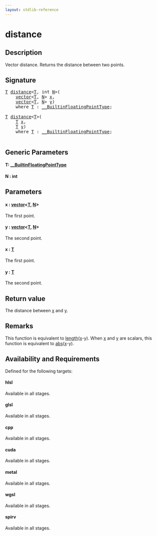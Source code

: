 ```yaml
---
layout: stdlib-reference
---
```


# distance

## Description

Vector distance. Returns the distance between two points.



## Signature 

<pre>
<a href="distance.html#typeparam-T" class="code_type">T</a> <a href="distance.html">distance</a>&lt;<a href="distance.html#typeparam-T" class="code_type">T</a>, <span class="code_keyword">int</span> <a href="distance.html#decl-N" class="code_var">N</a>&gt;(
    <a href="../types/vector/index.html" class="code_type">vector</a>&lt;<a href="distance.html#typeparam-T" class="code_type">T</a>, <a href="distance.html#decl-N" class="code_var">N</a>&gt; <a href="distance.html#decl-x" class="code_param">x</a>,
    <a href="../types/vector/index.html" class="code_type">vector</a>&lt;<a href="distance.html#typeparam-T" class="code_type">T</a>, <a href="distance.html#decl-N" class="code_var">N</a>&gt; <a href="distance.html#decl-y" class="code_param">y</a>)
    <span class='code_keyword'>where</span> <a href="distance.html#typeparam-T" class="code_type">T</a> : <a href="../interfaces/0_builtinfloatingpointtype-029hm/index.html" class="code_type">__BuiltinFloatingPointType</a>;

<a href="distance.html#typeparam-T" class="code_type">T</a> <a href="distance.html">distance</a>&lt;<a href="distance.html#typeparam-T" class="code_type">T</a>&gt;(
    <a href="distance.html#typeparam-T" class="code_type">T</a> <a href="distance.html#decl-x" class="code_param">x</a>,
    <a href="distance.html#typeparam-T" class="code_type">T</a> <a href="distance.html#decl-y" class="code_param">y</a>)
    <span class='code_keyword'>where</span> <a href="distance.html#typeparam-T" class="code_type">T</a> : <a href="../interfaces/0_builtinfloatingpointtype-029hm/index.html" class="code_type">__BuiltinFloatingPointType</a>;

</pre>

## Generic Parameters

####  <a id="typeparam-T"></a>T: [\_\_BuiltinFloatingPointType](../interfaces/0_builtinfloatingpointtype-029hm/index.html)
####  <a id="decl-N"></a>N  : int

## Parameters

####  <a id="decl-x"></a>x  : [vector](../types/vector/index.html)\<[T](../types/vector/index.html#typeparam-T), [N](../types/vector/index.html#decl-N)\>
The first point.

####  <a id="decl-y"></a>y  : [vector](../types/vector/index.html)\<[T](../types/vector/index.html#typeparam-T), [N](../types/vector/index.html#decl-N)\>
The second point.

####  <a id="decl-x"></a>x  : [T](distance.html#typeparam-T)
The first point.

####  <a id="decl-y"></a>y  : [T](distance.html#typeparam-T)
The second point.


## Return value
The distance between <span class='code'><a href="distance.html#decl-x" class="code_param">x</a></span> and <span class='code'><a href="distance.html#decl-y" class="code_param">y</a></span>.

## Remarks
This function is equivalent to <span class='code'><a href="length.html">length</a>(<a href="length.html#decl-x" class="code_param">x</a>-y)</span>. When <span class='code'><a href="distance.html#decl-x" class="code_param">x</a></span> and <span class='code'><a href="distance.html#decl-y" class="code_param">y</a></span> are scalars, this function is equivalent to <span class='code'><a href="abs.html">abs</a>(<a href="abs.html#decl-x" class="code_param">x</a>-y)</span>.


## Availability and Requirements

Defined for the following targets:

#### hlsl
Available in all stages.

#### glsl
Available in all stages.

#### cpp
Available in all stages.

#### cuda
Available in all stages.

#### metal
Available in all stages.

#### wgsl
Available in all stages.

#### spirv
Available in all stages.



